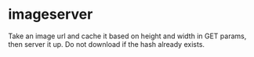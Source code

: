 # imageserver

Take an image url and cache it based on height and width in GET params, then server it up.
Do not download if the hash already exists.
